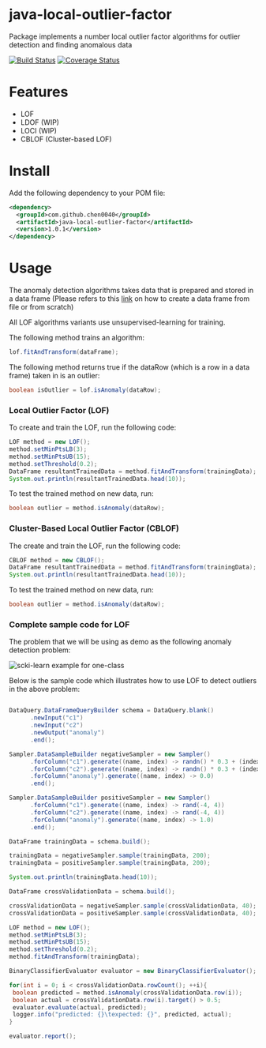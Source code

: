# java-local-outlier-factor
Package implements a number local outlier factor algorithms for outlier detection and finding anomalous data

[![Build Status](https://travis-ci.org/chen0040/java-local-outlier-factor.svg?branch=master)](https://travis-ci.org/chen0040/java-local-outlier-factor) [![Coverage Status](https://coveralls.io/repos/github/chen0040/java-local-outlier-factor/badge.svg?branch=master)](https://coveralls.io/github/chen0040/java-local-outlier-factor?branch=master) 


# Features

* LOF
* LDOF (WIP)
* LOCI (WIP)
* CBLOF (Cluster-based LOF)

# Install

Add the following dependency to your POM file:

```xml
<dependency>
  <groupId>com.github.chen0040</groupId>
  <artifactId>java-local-outlier-factor</artifactId>
  <version>1.0.1</version>
</dependency>
```


# Usage

The anomaly detection algorithms takes data that is prepared and stored in a data frame (Please refers to this [link](https://github.com/chen0040/java-data-frame) on how to create a data frame from file or from scratch)

All LOF algorithms variants use unsupervised-learning for training.

The following method trains an algorithm:

```java
lof.fitAndTransform(dataFrame);
```

The following method returns true if the dataRow (which is a row in a data frame) taken in is an outlier:

```java
boolean isOutlier = lof.isAnomaly(dataRow);
```

### Local Outlier Factor (LOF)

To create and train the LOF, run the following code:

```java
LOF method = new LOF();
method.setMinPtsLB(3);
method.setMinPtsUB(15);
method.setThreshold(0.2);
DataFrame resultantTrainedData = method.fitAndTransform(trainingData);
System.out.println(resultantTrainedData.head(10));
```

 
To test the trained method on new data, run:

```java
boolean outlier = method.isAnomaly(dataRow);
```

### Cluster-Based Local Outlier Factor (CBLOF)

The create and train the LOF, run the following code:

```java
CBLOF method = new CBLOF();
DataFrame resultantTrainedData = method.fitAndTransform(trainingData);
System.out.println(resultantTrainedData.head(10));
```
 
To test the trained method on new data, run:

```java
boolean outlier = method.isAnomaly(dataRow);
```

### Complete sample code for LOF

The problem that we will be using as demo as the following anomaly detection problem:

![scki-learn example for one-class](http://scikit-learn.org/stable/_images/sphx_glr_plot_oneclass_001.png)

Below is the sample code which illustrates how to use LOF to detect outliers in the above problem:

```java

DataQuery.DataFrameQueryBuilder schema = DataQuery.blank()
      .newInput("c1")
      .newInput("c2")
      .newOutput("anomaly")
      .end();

Sampler.DataSampleBuilder negativeSampler = new Sampler()
      .forColumn("c1").generate((name, index) -> randn() * 0.3 + (index % 2 == 0 ? -2 : 2))
      .forColumn("c2").generate((name, index) -> randn() * 0.3 + (index % 2 == 0 ? -2 : 2))
      .forColumn("anomaly").generate((name, index) -> 0.0)
      .end();

Sampler.DataSampleBuilder positiveSampler = new Sampler()
      .forColumn("c1").generate((name, index) -> rand(-4, 4))
      .forColumn("c2").generate((name, index) -> rand(-4, 4))
      .forColumn("anomaly").generate((name, index) -> 1.0)
      .end();

DataFrame trainingData = schema.build();

trainingData = negativeSampler.sample(trainingData, 200);
trainingData = positiveSampler.sample(trainingData, 200);

System.out.println(trainingData.head(10));

DataFrame crossValidationData = schema.build();

crossValidationData = negativeSampler.sample(crossValidationData, 40);
crossValidationData = positiveSampler.sample(crossValidationData, 40);

LOF method = new LOF();
method.setMinPtsLB(3);
method.setMinPtsUB(15);
method.setThreshold(0.2);
method.fitAndTransform(trainingData);

BinaryClassifierEvaluator evaluator = new BinaryClassifierEvaluator();

for(int i = 0; i < crossValidationData.rowCount(); ++i){
 boolean predicted = method.isAnomaly(crossValidationData.row(i));
 boolean actual = crossValidationData.row(i).target() > 0.5;
 evaluator.evaluate(actual, predicted);
 logger.info("predicted: {}\texpected: {}", predicted, actual);
}

evaluator.report();
```
